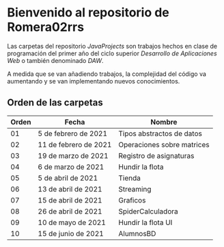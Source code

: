# Bienvenido al repositorio de Romera02rrs
Las carpetas del repositorio *JavaProjects* son trabajos hechos en clase de programación del primer año del ciclo superior *Desarrollo de Aplicaciones Web* o también denominado *DAW*.

A medida que se van añadiendo trabajos, la complejidad del código va aumentando y se van implementando nuevos conocimientos.

## Orden de las carpetas

| Orden | Fecha | Nombre |
|---|---|---|
| 01 | 5 de febrero de 2021 | Tipos abstractos de datos |
| 02 | 11 de febrero de 2021 | Operaciones sobre matrices |
| 03 | 19 de marzo de 2021 | Registro de asignaturas |
| 04 | 6 de marzo de 2021 | Hundir la flota |
| 05 | 5 de abril de 2021 | Tienda |
| 06 | 13 de abril de 2021 | Streaming |
| 07 | 15 de abril de 2021 | Graficos |
| 08 | 26 de abril de 2021 | SpiderCalculadora |
| 09 | 10 de mayo de 2021 | Hundir la flota UI |
| 10 | 15 de junio de 2021 | AlumnosBD |

